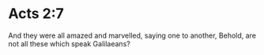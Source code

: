 # Acts 2:7

And they were all amazed and marvelled, saying one to another, Behold, are not all these which speak Galilaeans?